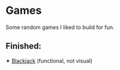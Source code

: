 # Games
Some random games I liked to build for fun.

## Finished:
  ✦ <a href="https://github.com/Bash-04/Mini-Projects/blob/main/Games/Blackjack">Blackjack</a> (functional, not visual)
